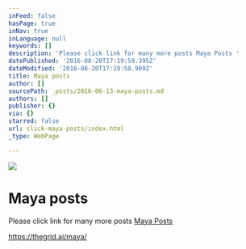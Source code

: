 ```yaml
---
inFeed: false
hasPage: true
inNav: true
inLanguage: null
keywords: []
description: 'Please click link for many more posts Maya Posts '
datePublished: '2016-08-20T17:19:59.395Z'
dateModified: '2016-08-20T17:19:58.909Z'
title: Maya posts
author: []
sourcePath: _posts/2016-06-13-maya-posts.md
authors: []
publisher: {}
via: {}
starred: false
url: click-maya-posts/index.html
_type: WebPage

---
```

![](https://the-grid-user-content.s3-us-west-2.amazonaws.com/cb2fae72-bced-46f1-bbef-9bafaabbfa5e.jpg)

# Maya posts

Please click link for many more posts [Maya Posts ][0]

https://thegrid.ai/maya/

[0]: https://thegrid.ai/maya/